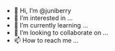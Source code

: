 - 👋 Hi, I’m @juniberry
- 👀 I’m interested in ...
- 🌱 I’m currently learning ...
- 💞️ I’m looking to collaborate on ...
- 📫 How to reach me ...

<!---
juniberry/juniberry is a ✨ special ✨ repository because its `README.md` (this file) appears on your GitHub profile.
You can click the Preview link to take a look at your changes.
--->
